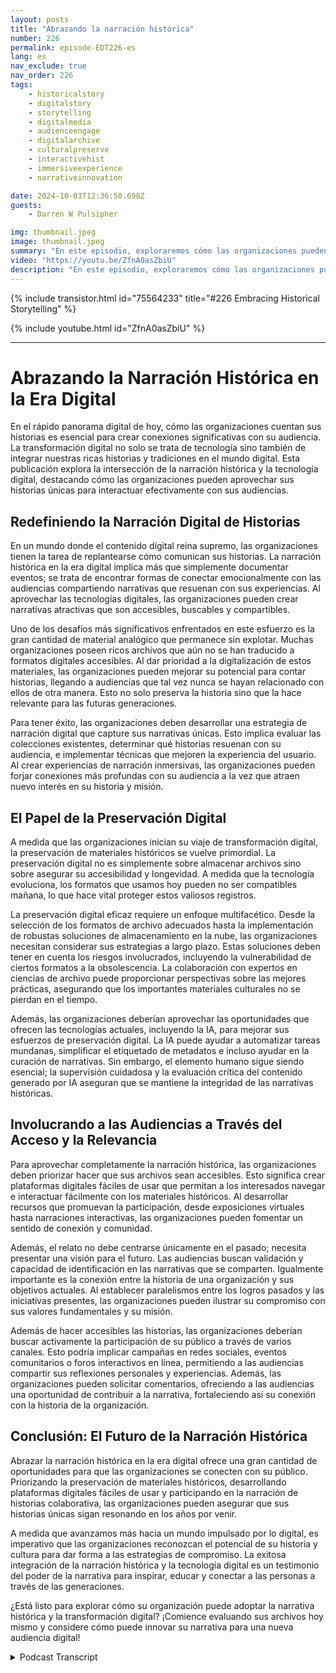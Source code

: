 ```yaml
---
layout: posts
title: "Abrazando la narración histórica"
number: 226
permalink: episode-EDT226-es
lang: es
nav_exclude: true
nav_order: 226
tags:
    - historicalstory
    - digitalstory
    - storytelling
    - digitalmedia
    - audienceengage
    - digitalarchive
    - culturalpreserve
    - interactivehist
    - immersiveexperience
    - narrativeinnovation

date: 2024-10-03T12:36:50.698Z
guests:
    - Darren W Pulsipher

img: thumbnail.jpeg
image: thumbnail.jpeg
summary: "En este episodio, exploraremos cómo las organizaciones pueden aprovechar la narración digital para crear conexiones significativas con sus audiencias. Al integrar ricas narrativas históricas con tecnología de vanguardia, las empresas pueden preservar su patrimonio mientras involucran a las audiencias modernas de nuevas y dinámicas maneras. Darren se adentra profundamente en la historia con Kristen Gwinn-Becker, CEO de HistoryIT."
video: "https://youtu.be/ZfnA0asZbiU"
description: "En este episodio, exploraremos cómo las organizaciones pueden aprovechar la narración digital para crear conexiones significativas con sus audiencias. Al integrar ricas narrativas históricas con tecnología de vanguardia, las empresas pueden preservar su patrimonio mientras involucran a las audiencias modernas de nuevas y dinámicas maneras. Darren se adentra profundamente en la historia con Kristen Gwinn-Becker, CEO de HistoryIT."
---
```


<div>
{% include transistor.html id="75564233" title="#226 Embracing Historical Storytelling" %}

{% include youtube.html id="ZfnA0asZbiU" %}
</div>

---

# Abrazando la Narración Histórica en la Era Digital

En el rápido panorama digital de hoy, cómo las organizaciones cuentan sus historias es esencial para crear conexiones significativas con su audiencia. La transformación digital no solo se trata de tecnología sino también de integrar nuestras ricas historias y tradiciones en el mundo digital. Esta publicación explora la intersección de la narración histórica y la tecnología digital, destacando cómo las organizaciones pueden aprovechar sus historias únicas para interactuar efectivamente con sus audiencias.

## Redefiniendo la Narración Digital de Historias

En un mundo donde el contenido digital reina supremo, las organizaciones tienen la tarea de replantearse cómo comunican sus historias. La narración histórica en la era digital implica más que simplemente documentar eventos; se trata de encontrar formas de conectar emocionalmente con las audiencias compartiendo narrativas que resuenan con sus experiencias. Al aprovechar las tecnologías digitales, las organizaciones pueden crear narrativas atractivas que son accesibles, buscables y compartibles.

Uno de los desafíos más significativos enfrentados en este esfuerzo es la gran cantidad de material analógico que permanece sin explotar. Muchas organizaciones poseen ricos archivos que aún no se han traducido a formatos digitales accesibles. Al dar prioridad a la digitalización de estos materiales, las organizaciones pueden mejorar su potencial para contar historias, llegando a audiencias que tal vez nunca se hayan relacionado con ellos de otra manera. Esto no solo preserva la historia sino que la hace relevante para las futuras generaciones.

Para tener éxito, las organizaciones deben desarrollar una estrategia de narración digital que capture sus narrativas únicas. Esto implica evaluar las colecciones existentes, determinar qué historias resuenan con su audiencia, e implementar técnicas que mejoren la experiencia del usuario. Al crear experiencias de narración inmersivas, las organizaciones pueden forjar conexiones más profundas con su audiencia a la vez que atraen nuevo interés en su historia y misión.

## El Papel de la Preservación Digital

A medida que las organizaciones inician su viaje de transformación digital, la preservación de materiales históricos se vuelve primordial. La preservación digital no es simplemente sobre almacenar archivos sino sobre asegurar su accesibilidad y longevidad. A medida que la tecnología evoluciona, los formatos que usamos hoy pueden no ser compatibles mañana, lo que hace vital proteger estos valiosos registros.

La preservación digital eficaz requiere un enfoque multifacético. Desde la selección de los formatos de archivo adecuados hasta la implementación de robustas soluciones de almacenamiento en la nube, las organizaciones necesitan considerar sus estrategias a largo plazo. Estas soluciones deben tener en cuenta los riesgos involucrados, incluyendo la vulnerabilidad de ciertos formatos a la obsolescencia. La colaboración con expertos en ciencias de archivo puede proporcionar perspectivas sobre las mejores prácticas, asegurando que los importantes materiales culturales no se pierdan en el tiempo.

Además, las organizaciones deberían aprovechar las oportunidades que ofrecen las tecnologías actuales, incluyendo la IA, para mejorar sus esfuerzos de preservación digital. La IA puede ayudar a automatizar tareas mundanas, simplificar el etiquetado de metadatos e incluso ayudar en la curación de narrativas. Sin embargo, el elemento humano sigue siendo esencial; la supervisión cuidadosa y la evaluación crítica del contenido generado por IA aseguran que se mantiene la integridad de las narrativas históricas.

## Involucrando a las Audiencias a Través del Acceso y la Relevancia

Para aprovechar completamente la narración histórica, las organizaciones deben priorizar hacer que sus archivos sean accesibles. Esto significa crear plataformas digitales fáciles de usar que permitan a los interesados navegar e interactuar fácilmente con los materiales históricos. Al desarrollar recursos que promuevan la participación, desde exposiciones virtuales hasta narraciones interactivas, las organizaciones pueden fomentar un sentido de conexión y comunidad.

Además, el relato no debe centrarse únicamente en el pasado; necesita presentar una visión para el futuro. Las audiencias buscan validación y capacidad de identificación en las narrativas que se comparten. Igualmente importante es la conexión entre la historia de una organización y sus objetivos actuales. Al establecer paralelismos entre los logros pasados y las iniciativas presentes, las organizaciones pueden ilustrar su compromiso con sus valores fundamentales y su misión.

Además de hacer accesibles las historias, las organizaciones deberían buscar activamente la participación de su público a través de varios canales. Esto podría implicar campañas en redes sociales, eventos comunitarios o foros interactivos en línea, permitiendo a las audiencias compartir sus reflexiones personales y experiencias. Además, las organizaciones pueden solicitar comentarios, ofreciendo a las audiencias una oportunidad de contribuir a la narrativa, fortaleciendo así su conexión con la historia de la organización.

## Conclusión: El Futuro de la Narración Histórica

Abrazar la narración histórica en la era digital ofrece una gran cantidad de oportunidades para que las organizaciones se conecten con su público. Priorizando la preservación de materiales históricos, desarrollando plataformas digitales fáciles de usar y participando en la narración de historias colaborativa, las organizaciones pueden asegurar que sus historias únicas sigan resonando en los años por venir.

A medida que avanzamos más hacia un mundo impulsado por lo digital, es imperativo que las organizaciones reconozcan el potencial de su historia y cultura para dar forma a las estrategias de compromiso. La exitosa integración de la narración histórica y la tecnología digital es un testimonio del poder de la narrativa para inspirar, educar y conectar a las personas a través de las generaciones.

¿Está listo para explorar cómo su organización puede adoptar la narrativa histórica y la transformación digital? ¡Comience evaluando sus archivos hoy mismo y considere cómo puede innovar su narrativa para una nueva audiencia digital!



<details>
<summary> Podcast Transcript </summary>

<p></p>

</details>
